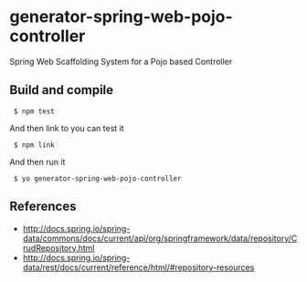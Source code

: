 # generator-spring-web-pojo-controller
Spring Web Scaffolding System for a Pojo based Controller

## Build and compile

     $ npm test
     
And then link to you can test it

     $ npm link
     
And then run it

     $ yo generator-spring-web-pojo-controller
     
     
## References

* http://docs.spring.io/spring-data/commons/docs/current/api/org/springframework/data/repository/CrudRepository.html 
* http://docs.spring.io/spring-data/rest/docs/current/reference/html/#repository-resources 
     
